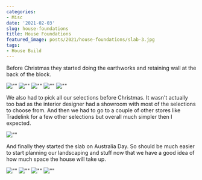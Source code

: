 ```yaml
---
categories:
- Misc
date: '2021-02-03'
slug: house-foundations
title: House Foundations
featured_image: posts/2021/house-foundations/slab-3.jpg
tags:
- House Build
---
```


Before Christmas they started doing the earthworks and retaining wall at the back of the block.

![""](earthworks-1.jpg)
![""](earthworks-2.jpg)
![""](earthworks-3.jpg)
![""](earthworks-4.jpg)
![""](earthworks-5.jpg)

We also had to pick all our selections before Christmas.
It wasn't actually too bad as the interior designer had a showroom with most of the selections to choose from. And then we had to go to a couple of other stores like Tradelink for a few other selections but overall much simpler then I expected.

![""](selections-1.jpg)

And finally they started the slab on Australia Day.
So should be much easier to start planning our landscaping and stuff now that we have a good idea of how much space the house will take up.

![""](slab-1.jpg)
![""](slab-2.jpg)
![""](slab-3.jpg)
![""](slab-4.jpg)

